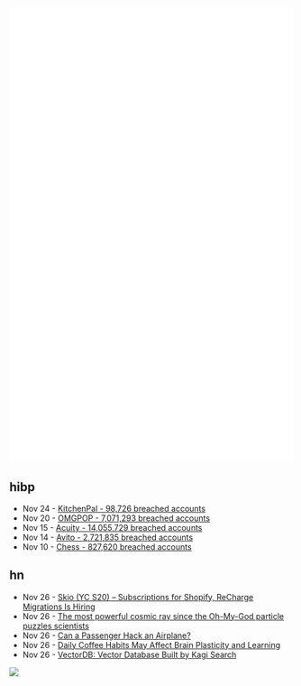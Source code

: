 ![Metrics](https://raw.githubusercontent.com/phixion/phixion/master/metrics.svg)

## hibp

<!--
for https://github.com/phixion/phixion/blob/main/.github/workflows/feeds.yml
-->
<!--START_SECTION:haveibeenpwnd-->
- Nov 24 - [KitchenPal - 98,726 breached accounts](https://haveibeenpwned.com/PwnedWebsites#KitchenPal)
- Nov 20 - [OMGPOP - 7,071,293 breached accounts](https://haveibeenpwned.com/PwnedWebsites#OMGPOP)
- Nov 15 - [Acuity - 14,055,729 breached accounts](https://haveibeenpwned.com/PwnedWebsites#Acuity)
- Nov 14 - [Avito - 2,721,835 breached accounts](https://haveibeenpwned.com/PwnedWebsites#Avito)
- Nov 10 - [Chess - 827,620 breached accounts](https://haveibeenpwned.com/PwnedWebsites#Chess)
<!--END_SECTION:haveibeenpwnd-->

## hn

<!--
for https://github.com/phixion/phixion/blob/main/.github/workflows/feeds.yml
-->
<!--START_SECTION:hn-->
- Nov 26 - [Skio (YC S20) – Subscriptions for Shopify, ReCharge Migrations Is Hiring](https://skio.com/careers/)
- Nov 26 - [The most powerful cosmic ray since the Oh-My-God particle puzzles scientists](https://www.nature.com/articles/d41586-023-03677-0)
- Nov 26 - [Can a Passenger Hack an Airplane?](https://blog.1password.com/can-you-hack-plane-ken-munro-interview/)
- Nov 26 - [Daily Coffee Habits May Affect Brain Plasticity and Learning](https://neurosciencenews.com/caffeine-neuoplasticity-ltp-25255/)
- Nov 26 - [VectorDB: Vector Database Built by Kagi Search](https://vectordb.com/)
<!--END_SECTION:hn-->

<!--
for https://yhype.me
-->
![](https://hit.yhype.me/github/profile?user_id=13013670)

